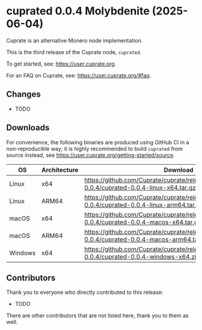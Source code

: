 # cuprated 0.0.4 Molybdenite (2025-06-04)
Cuprate is an alternative Monero node implementation.

This is the third release of the Cuprate node, `cuprated`.

To get started, see: <https://user.cuprate.org>.

For an FAQ on Cuprate, see: <https://user.cuprate.org/#faq>.

## Changes
- TODO

## Downloads
For convenience, the following binaries are produced using GitHub CI in a non-reproducible way; it is highly recommended to build `cuprated` from source instead, see <https://user.cuprate.org/getting-started/source>.

| OS      | Architecture | Download |
|---------|--------------|----------|
| Linux   | x64          | <https://github.com/Cuprate/cuprate/releases/download/cuprated-0.0.4/cuprated-0.0.4-linux-x64.tar.gz>
| Linux   | ARM64        | <https://github.com/Cuprate/cuprate/releases/download/cuprated-0.0.4/cuprated-0.0.4-linux-arm64.tar.gz>
| macOS   | x64          | <https://github.com/Cuprate/cuprate/releases/download/cuprated-0.0.4/cuprated-0.0.4-macos-x64.tar.gz>
| macOS   | ARM64        | <https://github.com/Cuprate/cuprate/releases/download/cuprated-0.0.4/cuprated-0.0.4-macos-arm64.tar.gz>
| Windows | x64          | <https://github.com/Cuprate/cuprate/releases/download/cuprated-0.0.4/cuprated-0.0.4-windows-x64.zip>

## Contributors
Thank you to everyone who directly contributed to this release:

- TODO

There are other contributors that are not listed here, thank you to them as well.
